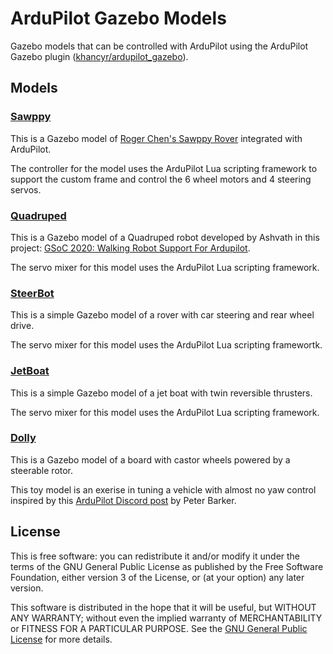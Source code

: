 # ArduPilot Gazebo Models

Gazebo models that can be controlled with ArduPilot using the ArduPilot Gazebo plugin
([khancyr/ardupilot_gazebo](https://github.com/khancyr/ardupilot_gazebo)).

## Models

### [Sawppy](config/sawppy/README.md)

This is a Gazebo model of [Roger Chen's Sawppy Rover](https://github.com/Roger-random/Sawppy_Rover)
integrated with ArduPilot.

The controller for the model uses the ArduPilot Lua scripting framework to support the custom frame
and control the 6 wheel motors and 4 steering servos.

### [Quadruped](config/quadruped/README.md)

This is a Gazebo model of a Quadruped robot developed by Ashvath in this project: [GSoC 2020: Walking Robot Support For Ardupilot](https://discuss.ardupilot.org/t/gsoc-2020-walking-robot-support-for-ardupilot/57080).

The servo mixer for this model uses the ArduPilot Lua scripting framework.

### [SteerBot](config/steer_bot/README.md)

This is a simple Gazebo model of a rover with car steering and rear wheel drive.

The servo mixer for this model uses the ArduPilot Lua scripting framewortk.

### [JetBoat](config/jet_boat/README.md)

This is a simple Gazebo model of a jet boat with twin reversible thrusters.

The servo mixer for this model uses the ArduPilot Lua scripting framework.

### [Dolly](config/dolly/README.md)

This is a Gazebo model of a board with castor wheels powered by a steerable rotor.

This toy model is an exerise in tuning a vehicle with almost no yaw control inspired
by this [ArduPilot Discord post](https://discord.com/channels/674039678562861068/674039678982422579/821309513805332500) by Peter Barker.

## License

This is free software: you can redistribute it and/or modify
it under the terms of the GNU General Public License as published by
the Free Software Foundation, either version 3 of the License, or
(at your option) any later version.

This software is distributed in the hope that it will be useful,
but WITHOUT ANY WARRANTY; without even the implied warranty of
MERCHANTABILITY or FITNESS FOR A PARTICULAR PURPOSE.  See the
[GNU General Public License](LICENSE) for more details.

